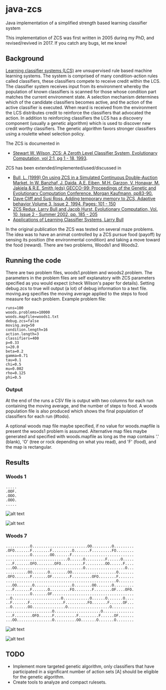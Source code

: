 # java-zcs
Java implementation of a simplified strength based learning classifier system

This implementation of ZCS was first written in 2005 during my PhD, and revised/revived in 2017. If you catch any bugs, let me know!

## Background

[Learning classifier systems (LCS)](https://en.wikipedia.org/wiki/Learning_classifier_system) are unsupervised rule based machine learning systems. The system is comprised of many condition-action rules called classifiers, these classifiers compete to receive credit within the LCS. The classifier system receives input from its environment whereby the population of known classifiers is scanned for those whose condition part matches the current environment state. A selection mechanism determines which of the candidate classifiers becomes active, and the action of the active classifier is executed. When reard is received from the environment the LCS distributes credit to reinforce the classifiers that advocated the action. In addition to reinforcing classifiers the LCS has a discovery component (usually a genetic algorithm) which is used to discover new credit worthy classifiers. The genetic algorithm favors stronger classifiers using a roulette wheel selection policy.

The ZCS is documented in
+ [Stewart W. Wilson, ZCS: A Zeroth Level Classifier System, Evolutionary Computation, vol 2:1, pg 1 - 18, 1993](http://www.eskimo.com/~wilson/ps/zcs.pdf).

ZCS has been extended/implemented/used/discussed in

+ [Bull, L. (1999) On using ZCS in a Simulated Continuous Double-Auction Market. In W. Banzhaf, J. Daida, A.E. Eiben, M.H. Garzon, V. Honavar, M. Jakiela & R.E. Smith (eds) GECCO-99: Proceedings of the Genetic and Evolutionary Computation Conference. Morgan Kaufmann, pp83-90.](http://www.cs.bham.ac.uk/~wbl/biblio/gecco1999/GA-806.pdf)
+ [Dave Cliff and Susi Ross, Adding temporary memory to ZCS, Adaptive behavior Volume 3, Issue 2, 1994, Pages: 101 - 150](http://journals.sagepub.com/doi/pdf/10.1177/105971239400300201)
+ [ZCS Redux, Larry Bull and Jacob Hurst, Evolutionary Computation, Vol. 10, Issue 2 - Summer 2002, pp. 185 - 205](http://www.mitpressjournals.org/doi/abs/10.1162/106365602320169848?journalCode=evco)
+ [Applications of Learning Classifier Systems, Larry Bull](http://www.springer.com/gp/book/9783540211099)


In the original publication the ZCS was tested on several maze problems. The idea was to have an animat controlled by a ZCS pursue food (payoff) by sensing its position (the environmental condition) and taking a move toward the food (reward). There are two problems, Woods1 and Woods2.


## Running the code
There are two problem files, woods1.problem and woods2.problem. The parameters in the problem files are self explanatory with ZCS parameters specified as you would expect (check Wilson's paper for details). Setting debug.zcs to true will output (a lot) of debug information to a text file. moving.avg specifies the moving average applied to the steps to food measure for each problem. Example problem file:

```
runs=100
woods.problems=10000
woods.mapfile=woods1.txt
debug.zcs=false
moving.avg=50
condition.length=16
action.length=3
classifiers=400
p=0.33
s=20.0
beta=0.2
gamma=0.71
tau=0.1
chi=0.5
mu=0.002
rho=0.125
phi=0.5
```

### Output
At the end of the runs a CSV file is output with two columns for each run containing the moving average, and the number of steps to food. A woods population file is also produced which shows the final population of classifiers for each run (#todo).

A optional woods map file maybe specified, if no value for woods.mapfile is present the woods1 problem is assumed. Alternative map files maybe generated and specified with woods.mapfile as long as the map contains '.' (blank), 'O' (tree or rock depending on what you read), and 'F' (food), and the map is rectangular.
 
 
 ## Results
 ### Woods 1
 ```
.....
.OOF.
.OOO.
.OOO.
.....
```
![alt text](./resources/woods1_it.png "Woods1")

![alt text](./resources/woods1_wilson.png "Woods1")

 ### Woods 7
 ```   
 ...........O.........................OO.........O.........
 .OFO.......F........F.........O.......F.........FO........
...........O........OO.......F............................
............................O......O.........F......O.....
...F.......OFO........OFO..........F.........OO......F....
...OO..............................O..................O...
..........OO.......O........OO....................O.......
.OFO.......F.......OF........F.........OFO........F.......
..................................................O.......
...OO.......O.................O........OO.......O.........
...F.......F.......O.........FO........F........OF....OFO.
...........O.......OF.....................................
..O......................O............O......O.......O....
..F.......F...............F..........FO.......F......OF...
..O.......OO...............O...................O..........
.....................O.....................O..............
...F........OFO......F..........F.........F......OF.......
...OO................O..........OO.......O.......O........
```
![alt text](./resources/woods7_it.png "Woods1")

![alt text](./resources/woods7_wilson.png "Woods1")

## TODO
+ Implement more targeted genetic algorithm, only classifiers that have participated in a significant number of action sets [A] should be eligible for the genetic algorithm.
+ Create tools to analyze and compact rulesets.